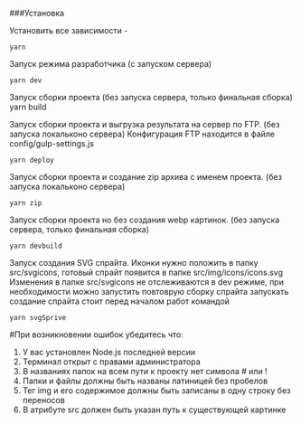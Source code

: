 ###Установка


Установить все зависимости -
```
yarn
```
Запуск режима разработчика (c запуском сервера) 
```
yarn dev
```
Запуск сборки проекта (без запуска сервера, только финальная сборка)
yarn build

Запуск сборки проекта и выгрузка результата на сервер по FTP. (без запуска локальконо сервера)
Конфигурация FTP находится в файле config/gulp-settings.js
```
yarn deploy
```

Запуск сборки проекта и создание zip архива с именем проекта. (без запуска локальконо сервера)
```
yarn zip
```

Запуск сборки проекта но без создания webp картинок. (без запуска сервера, только финальная сборка)
```
yarn devbuild
```

Запуск создания SVG спрайта. Иконки нужно положить в папку src/svgicons,
готовый спрайт появится в папке src/img/icons/icons.svg
Изменения в папке src/svgicons не отслеживаются в dev режиме, при необходимости можно запустить повтоврую сборку спрайта
запускать создание спрайта стоит перед началом работ командой
```
yarn svgSprive
```

#При возникновении ошибок убедитесь что:
1) У вас установлен Node.js последней версии
2) Терминал открыт с правами администратора
3) В названиях папок на всем пути к проекту нет символа # или !
4) Папки и файлы должны быть названы латиницей без пробелов
5) Тег img и его содержимое должны быть записаны в одну строку без переносов
6) В атрибуте src должен быть указан путь к существующей картинке
